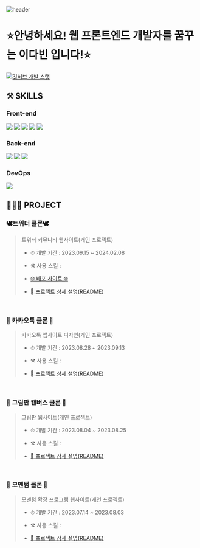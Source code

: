 <!-- ---------- ---------- ---------- ---------- ---------- 메인 헤더 ---------- ---------- ---------- ---------- ---------- -->
![header](https://capsule-render.vercel.app/api?type=waving&color=gradient&weight=500&height=300&section=header&text=✨Hello,Everyone!!✨&fontSize=60)

# ⭐안녕하세요! 웹 프론트엔드 개발자를 꿈꾸는 이다빈 입니다!⭐
<!-- 깃허브 스탯 표기(순위 대신 깃허브 로고 표시) -->
[![깃허브 개발 스탯](https://github-readme-stats.vercel.app/api?username=Yeon-seong&count_private=true&show_icons=true&theme=ambient_gradient&weight=50&height=200&rank_icon=github)](https://github.com/anuraghazra/github-readme-stats)
<br>

## ⚒️ SKILLS
### Front-end
<img src="https://img.shields.io/badge/HTML5-E34F26?style=for-the-badge&logo=html5&logoColor=white"/> <img src="https://img.shields.io/badge/CSS3-1572B6?style=for-the-badge&logo=CSS3&logoColor=white"> <img src="https://img.shields.io/badge/JavaScript-F7DF1E?style=for-the-badge&logo=JavaScript&logoColor=white"/>
<img src="https://img.shields.io/badge/React-20232A?style=for-the-badge&logo=react&logoColor=61DAFB"/> <img src="https://img.shields.io/badge/Next.js-000?logo=nextdotjs&logoColor=fff&style=for-the-badge"/>
### Back-end
<img src="https://img.shields.io/badge/Node.js-43853D?style=for-the-badge&logo=node.js&logoColor=white"/> <img src="https://img.shields.io/badge/MySQL-005C84?style=for-the-badge&logo=mysql&logoColor=white"/> <img src="https://img.shields.io/badge/Amazon_AWS-FF9900?style=for-the-badge&logo=amazonaws&logoColor=white"/>
### DevOps
<img src="https://img.shields.io/badge/GitHub-100000?style=for-the-badge&logo=github&logoColor=white"/>


## 👩🏻‍💻 PROJECT
### 🕊트위터 클론🕊
> 트위터 커뮤니티 웹사이트(개인 프로젝트)
> * <p>⏱ 개발 기간 : 2023.09.15 ~ 2024.02.08</p>
> * <p>⚒️ 사용 스킬 : </p>
> * <a href="http://nodebird.xyz/"> <p>🌐 배포 사이트 🌐</p> </a>
> * <a href="https://github.com/Yeon-seong/react-nodebird"> <p>🔗 프로젝트 상세 설명(README)</p> </a>
<br>

### 💬 카카오톡 클론 💬
> 카카오톡 앱사이트 디자인(개인 프로젝트)
> * <p>⏱ 개발 기간 : 2023.08.28 ~ 2023.09.13</p>
> * <p>⚒️ 사용 스킬 : </p>
> * <a href="https://github.com/Yeon-seong/FrontEnd_Project"> <p>🔗 프로젝트 상세 설명(README)</p> </a>
<br>

### 🎨 그림판 캔버스 클론 🎨
> 그림판 웹사이트(개인 프로젝트)
> * <p>⏱ 개발 기간 : 2023.08.04 ~ 2023.08.25</p>
> * <p>⚒️ 사용 스킬 : </p>
> * <a href="https://github.com/Yeon-seong/FrontEnd_Project"> <p>🔗 프로젝트 상세 설명(README)</p> </a>
<br>

### 📒 모멘텀 클론 📒
> 모멘텀 확장 프로그램 웹사이트(개인 프로젝트)
> * <p>⏱ 개발 기간 : 2023.07.14 ~ 2023.08.03</p>
> * <p>⚒️ 사용 스킬 : </p>
> * <a href="https://github.com/Yeon-seong/FrontEnd_Project"> <p>🔗 프로젝트 상세 설명(README)</p> </a>
<br>
